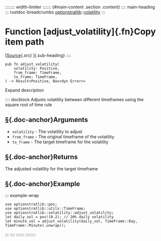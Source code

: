 :::::::: width-limiter
::::::: {#main-content .section .content}
:::: main-heading
::: rustdoc-breadcrumbs
[optionstratlib](../index.html)::[volatility](index.html)
:::

# Function [adjust_volatility]{.fn}Copy item path

[[Source](../../src/optionstratlib/volatility/utils.rs.html#335-366){.src}
]{.sub-heading}
::::

``` {.rust .item-decl}
pub fn adjust_volatility(
    volatility: Positive,
    from_frame: TimeFrame,
    to_frame: TimeFrame,
) -> Result<Positive, Box<dyn Error>>
```

Expand description

:::: docblock
Adjusts volatility between different timeframes using the square root of
time rule

## [§](#arguments){.doc-anchor}Arguments

- `volatility` - The volatility to adjust
- `from_frame` - The original timeframe of the volatility
- `to_frame` - The target timeframe for the volatility

## [§](#returns){.doc-anchor}Returns

The adjusted volatility for the target timeframe

## [§](#example){.doc-anchor}Example

::: example-wrap
``` {.rust .rust-example-rendered}
use optionstratlib::pos;
use optionstratlib::utils::TimeFrame;
use optionstratlib::volatility::adjust_volatility;
let daily_vol = pos!(0.2); // 20% daily volatility
let minute_vol = adjust_volatility(daily_vol, TimeFrame::Day, TimeFrame::Minute).unwrap();
```
:::
::::
:::::::
::::::::
